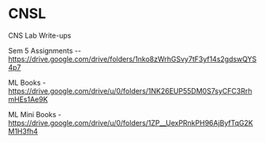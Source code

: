 # CNSL
CNS Lab Write-ups


Sem 5 Assignments -- https://drive.google.com/drive/folders/1nko8zWrhGSvy7tF3yf14s2gdswQYS4p7

ML Books - https://drive.google.com/drive/u/0/folders/1NK26EUP55DM0S7syCFC3RrhmHEs1Ae9K

ML Mini Books - https://drive.google.com/drive/u/0/folders/1ZP__UexPRnkPH96AjByfTqG2KM1H3fh4
